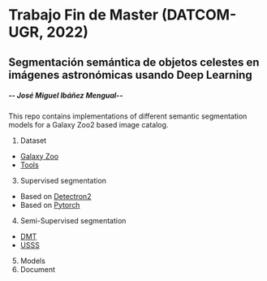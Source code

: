 # Trabajo Fin  de Master (DATCOM-UGR, 2022)
## Segmentación semántica de objetos celestes en imágenes astronómicas usando Deep Learning 
##### -- José Miguel Ibáñez Mengual--

This repo contains implementations of different semantic segmentation models for a Galaxy Zoo2 based image catalog.

1. Dataset
  - [Galaxy Zoo](https://data.galaxyzoo.org/) 
  - [Tools](https://github.com/jm-ibanez/TFM/tree/main/Dataset) 
3. Supervised segmentation
  - Based on [Detectron2](https://github.com/facebookresearch/detectron2)
  - Based on [Pytorch](https://github.com/yassouali/pytorch-segmentation) 
4. Semi-Supervised segmentation
  - [DMT](https://github.com/voldemortX/DST-CBC/blob/master/README.md)
  - [USSS](https://github.com/tarun005/USSS_ICCV19)
5. Models
6. Document
